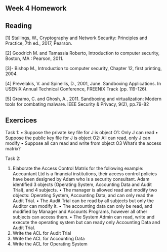 ## Week 4 Homework

## Reading
[1] Stallings, W., Cryptography and Network Security: Principles and Practice, 7th ed., 2017, Pearson.

[2] Goodrich M. and Tamassia Roberto, Introduction to computer security, Boston, MA : Pearson, 2011.

[3]- Bishop M., Introduction to computer security, Chapter 12, first printing, 2004. 

[4] Prevelakis, V. and Spinellis, D., 2001, June. Sandboxing Applications. In USENIX Annual Technical Conference, FREENIX Track (pp. 119-126).

[5] Greamo, C. and Ghosh, A., 2011. Sandboxing and virtualization: Modern tools for combating malware. IEEE Security & Privacy, 9(2), pp.79-82

## Exercices
Task 1: 
•	Suppose the private key file for J is object O1:  Only J can read
•	Suppose the public key file for J is object O2: All can read, only J can modify
•	Suppose all can read and write from object O3
What’s the access matrix?

Task 2:
1.	Elaborate the Access Control Matrix for the following example:
Accountant Ltd is a financial institutions, their access control policies have been designed by Adam who is a security consultant.  Adam identified 3 objects (Operating System, Accounting Data and Audit Trial), and 4 subjects.
•	The manager is allowed read and modify two objects: Operating System, Accounting Data, and can only read the Audit Trial. 
•	The Audit Trial can be read by all subjects but only the Auditor can modify it. 
•	The accounting data can only be read, and modified by Manager and Accounts Programs, however all other subjects can access them. 
•	The System Admin can read, write and execute the operating system but can ready only Accounting Data and Audit Trial.
2.	Write the ACL for Audit Trial
3.	Write the ACL for Accounting Data
4.	Write the ACL for Operating System



